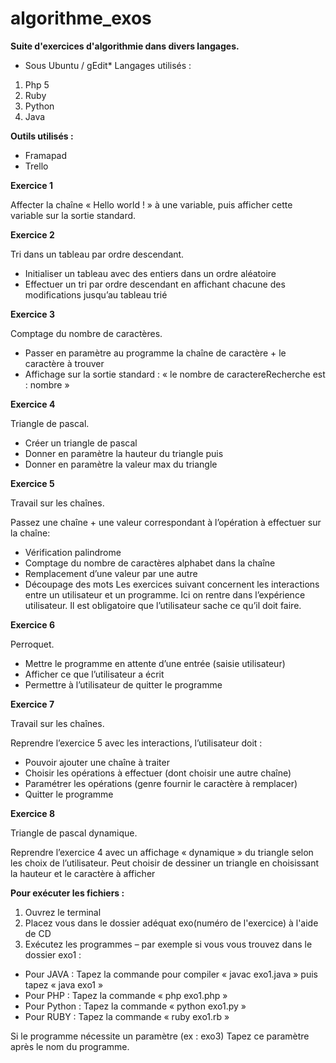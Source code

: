 ﻿algorithme_exos
==

**Suite d'exercices d'algorithmie dans divers langages.**

- Sous Ubuntu / gEdit* Langages utilisés :

1. Php 5 
2. Ruby 
3. Python 
4. Java 

**Outils utilisés :**

- Framapad 
- Trello 

**Exercice 1**

Affecter la chaîne « Hello world ! » à une variable, puis afficher cette variable sur la sortie standard.

**Exercice 2**

Tri dans un tableau par ordre descendant.

- Initialiser un tableau avec des entiers dans un ordre aléatoire 
- Effectuer un tri par ordre descendant en affichant chacune des modifications jusqu’au tableau trié 

**Exercice 3**

Comptage du nombre de caractères.

- Passer en paramètre au programme la chaîne de caractère + le caractère à trouver 
- Affichage sur la sortie standard : « le nombre de caractereRecherche est : nombre » 

**Exercice 4**

Triangle de pascal.

- Créer un triangle de pascal 
- Donner en paramètre la hauteur du triangle puis 
- Donner en paramètre la valeur max du triangle 

**Exercice 5**

Travail sur les chaînes.

Passez une chaîne + une valeur correspondant à l’opération à effectuer sur la chaîne:
- Vérification palindrome 
- Comptage du nombre de caractères alphabet dans la chaîne 
- Remplacement d’une valeur par une autre 
- Découpage des mots 
Les exercices suivant concernent les interactions entre un utilisateur et un programme. Ici on rentre dans l’expérience utilisateur. Il est obligatoire que l’utilisateur sache ce qu’il doit faire. 

**Exercice 6**

Perroquet.

- Mettre le programme en attente d’une entrée (saisie utilisateur) 
- Afficher ce que l’utilisateur a écrit
- Permettre à l’utilisateur de quitter le programme

**Exercice 7**

Travail sur les chaînes.

Reprendre l’exercice 5 avec les interactions, l’utilisateur doit :
- Pouvoir ajouter une chaîne à traiter 
- Choisir les opérations à effectuer (dont choisir une autre chaîne) 
- Paramétrer les opérations (genre fournir le caractère à remplacer) 
- Quitter le programme

**Exercice 8**

Triangle de pascal dynamique.

Reprendre l’exercice 4 avec un affichage « dynamique » du triangle selon les choix de l’utilisateur. 
Peut choisir de dessiner un triangle en choisissant la hauteur et le caractère à afficher

**Pour exécuter les fichiers :**

1. Ouvrez le terminal
2. Placez vous dans le dossier adéquat exo(numéro de l'exercice) à l'aide de CD
3. Exécutez les programmes – par exemple si vous vous trouvez dans le dossier exo1 :

- Pour JAVA : Tapez la commande pour compiler « javac exo1.java » puis tapez « java exo1 » 
- Pour PHP : Tapez la commande « php exo1.php » 
- Pour Python : Tapez la commande « python exo1.py »
- Pour RUBY : Tapez la commande « ruby exo1.rb »

Si le programme nécessite un paramètre (ex : exo3) Tapez ce paramètre après le nom du programme.
